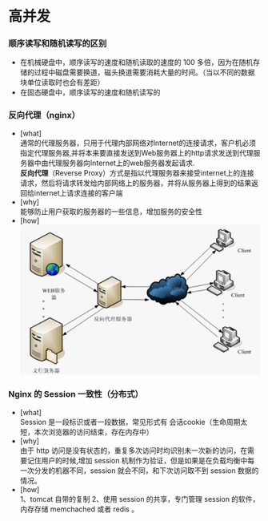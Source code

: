# 高并发


### 顺序读写和随机读写的区别
- 在机械硬盘中，顺序读写的速度和随机读取的速度的 100 多倍，因为在随机存储的过程中磁盘需要换道，磁头换道需要消耗大量的时间。（当以不同的数据块单位读取时也会有差距）
- 在固态硬盘中，顺序读写的速度和随机读写的

### 反向代理（nginx）
- [what]<br>
通常的代理服务器，只用于代理内部网络对Internet的连接请求，客户机必须指定代理服务器,并将本来要直接发送到Web服务器上的http请求发送到代理服务器中由代理服务器向Internet上的web服务器发起请求.  
**反向代理**（Reverse Proxy）方式是指以代理服务器来接受internet上的连接请求，然后将请求转发给内部网络上的服务器，并将从服务器上得到的结果返回给internet上请求连接的客户端
- [why]<br>
能够防止用户获取的服务器的一些信息，增加服务的安全性
- [how]<br>
![高并发-方向代理](./img/BD/高并发-方向代理.png)



### Nginx 的 Session 一致性（分布式）
- [what]   
Session 是一段标识或者一段数据，常见形式有 会话cookie（生命周期太短，本次浏览器的访问结束，存在内存中） <br>
- [why]  
由于 http 访问是没有状态的，重复多次访问时均识别未一次新的访问，在需要记住用户的时候,增加 session 机制作为验证，但是如果是在负载均衡中每一次分发的机器不同，session 就会不同，和下次访问取不到 session 数据的情况。<br>
- [how] <br>
1、tomcat 自带的复制
2、使用 session 的共享，专门管理 session 的软件，内存存储 memchached 或者 redis 。


